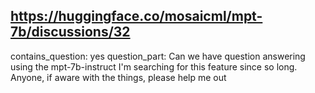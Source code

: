 ## https://huggingface.co/mosaicml/mpt-7b/discussions/32

contains_question: yes
question_part: Can we have question answering using the mpt-7b-instruct  I'm searching for this feature since so long. Anyone, if aware with the things, please help me out